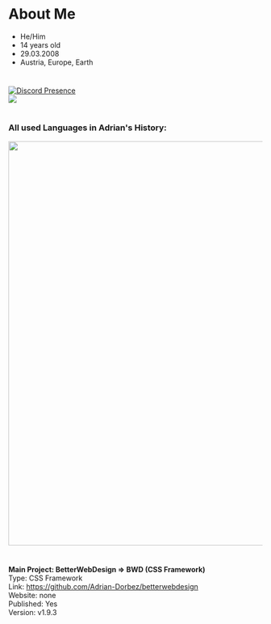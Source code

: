 # About Me

- He/Him
- 14 years old
- 29.03.2008
- Austria, Europe, Earth


#

[![Discord Presence](https://lanyard.cnrad.dev/api/901156033618137089?theme=dark&bg=0e0e0f&)](https://discord.com/users/901156033618137089)
<br>
<img src="https://github-readme-stats.vercel.app/api?username=adrian-dorbez&show_icons=true&theme=dark" />
<br/>

#

### All used Languages in Adrian's History:
<img src="https://wakatime.com/share/@986cb447-c1cf-40c5-b536-92c90c1878c0/25ee1fe0-8d20-481d-8f04-b82907fcde1f.png" width="800px"/>

#

<b>Main Project: BetterWebDesign => BWD (CSS Framework)</b><br>
Type: CSS Framework<br>
Link: https://github.com/Adrian-Dorbez/betterwebdesign <br>
Website: none <br>
Published: Yes <br>
Version: v1.9.3
